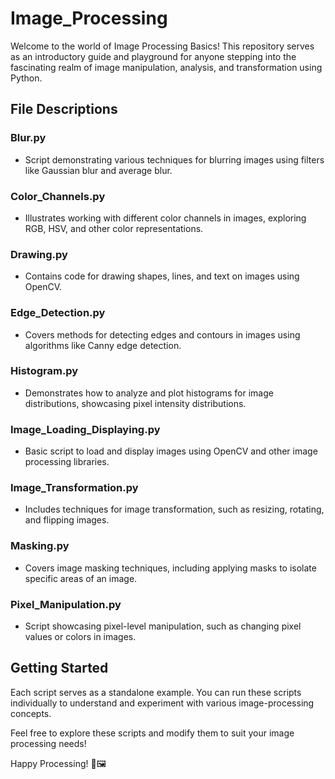 # Image_Processing
Welcome to the world of Image Processing Basics! This repository serves as an introductory guide and playground for anyone stepping into the fascinating realm of image manipulation, analysis, and transformation using Python.

## File Descriptions

### Blur.py
- Script demonstrating various techniques for blurring images using filters like Gaussian blur and average blur.

### Color_Channels.py
- Illustrates working with different color channels in images, exploring RGB, HSV, and other color representations.

### Drawing.py
- Contains code for drawing shapes, lines, and text on images using OpenCV.

### Edge_Detection.py
- Covers methods for detecting edges and contours in images using algorithms like Canny edge detection.

### Histogram.py
- Demonstrates how to analyze and plot histograms for image distributions, showcasing pixel intensity distributions.

### Image_Loading_Displaying.py
- Basic script to load and display images using OpenCV and other image processing libraries.

### Image_Transformation.py
- Includes techniques for image transformation, such as resizing, rotating, and flipping images.

### Masking.py
- Covers image masking techniques, including applying masks to isolate specific areas of an image.

### Pixel_Manipulation.py
- Script showcasing pixel-level manipulation, such as changing pixel values or colors in images.

## Getting Started

Each script serves as a standalone example. You can run these scripts individually to understand and experiment with various image-processing concepts.

Feel free to explore these scripts and modify them to suit your image processing needs!

Happy Processing! 🌟🖼️

